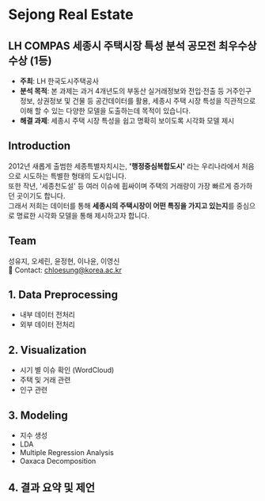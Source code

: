 # Sejong Real Estate

## LH COMPAS 세종시 주택시장 특성 분석 공모전 최우수상 수상 (1등)
- **주최**: LH 한국도시주택공사
- **분석 목적**: 본 과제는 과거 4개년도의 부동산 실거래정보와 전입‧전출 등 거주인구 정보, 상권정보 및 건물 등 공간데이터를 활용, 세종시 주택 시장 특성을 직관적으로 이해 할 수 있는 다양한 모델을 도출하는데 목적이 있습니다.
- **해결 과제**: 세종시 주택 시장 특성을 쉽고 명확히 보이도록 시각화 모델 제시

## Introduction
2012년 새롭게 출범한 세종특별자치시는, **'행정중심복합도시'** 라는 우리나라에서 처음으로 시도하는 특별한 형태의 도시입니다.  
또한 작년, '세종천도설' 등 여러 이슈에 휩싸이며 주택의 거래량이 가장 빠르게 증가하던 곳이기도 합니다.  
그래서 저희는 데이터를 통해 **세종시의 주택시장이 어떤 특징을 가지고 있는지**를 중심으로 명료한 시각화 모델을 통해 제시하고자 합니다.   

## Team
성유지, 오세린, 윤정현, 이나윤, 이영신   
💬 Contact: chloesung@korea.ac.kr

## 1. Data Preprocessing
- 내부 데이터 전처리
- 외부 데이터 전처리
## 2. Visualization
- 시기 별 이슈 확인 (WordCloud)
- 주택 및 거래 관련
- 인구 관련
## 3. Modeling
- 지수 생성
- LDA
- Multiple Regression Analysis
- Oaxaca Decomposition
## 4. 결과 요약 및 제언
